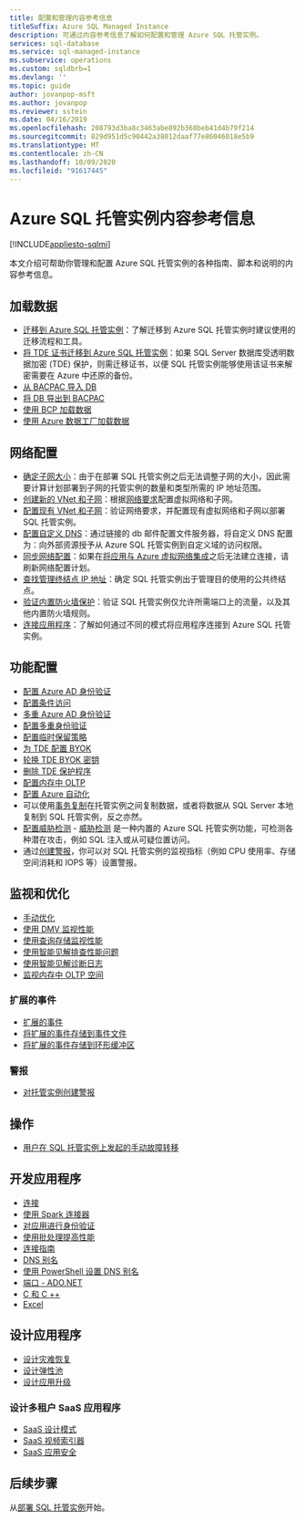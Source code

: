 ```yaml
---
title: 配置和管理内容参考信息
titleSuffix: Azure SQL Managed Instance
description: 可通过内容参考信息了解如何配置和管理 Azure SQL 托管实例。
services: sql-database
ms.service: sql-managed-instance
ms.subservice: operations
ms.custom: sqldbrb=1
ms.devlang: ''
ms.topic: guide
author: jovanpop-msft
ms.author: jovanpop
ms.reviewer: sstein
ms.date: 04/16/2019
ms.openlocfilehash: 208793d3ba8c3463abe892b368beb41d4b79f214
ms.sourcegitcommit: 829d951d5c90442a38012daaf77e86046018e5b9
ms.translationtype: MT
ms.contentlocale: zh-CN
ms.lasthandoff: 10/09/2020
ms.locfileid: "91617445"
---
```

# <a name="azure-sql-managed-instance-content-reference"></a>Azure SQL 托管实例内容参考信息
[!INCLUDE[appliesto-sqlmi](../includes/appliesto-sqlmi.md)]

本文介绍可帮助你管理和配置 Azure SQL 托管实例的各种指南、脚本和说明的内容参考信息。

## <a name="load-data"></a>加载数据

- [迁移到 Azure SQL 托管实例](migrate-to-instance-from-sql-server.md)：了解迁移到 Azure SQL 托管实例时建议使用的迁移流程和工具。
- [将 TDE 证书迁移到 Azure SQL 托管实例](tde-certificate-migrate.md)：如果 SQL Server 数据库受透明数据加密 (TDE) 保护，则需迁移证书，以便 SQL 托管实例能够使用该证书来解密需要在 Azure 中还原的备份。
- [从 BACPAC 导入 DB](../database/database-import.md)
- [将 DB 导出到 BACPAC](../database/database-export.md)
- [使用 BCP 加载数据](../load-from-csv-with-bcp.md)
- [使用 Azure 数据工厂加载数据](../../data-factory/connector-azure-sql-database.md?toc=/azure/sql-database/toc.json)

## <a name="network-configuration"></a>网络配置

- [确定子网大小](vnet-subnet-determine-size.md)：由于在部署 SQL 托管实例之后无法调整子网的大小，因此需要计算计划部署到子网的托管实例的数量和类型所需的 IP 地址范围。 
- [创建新的 VNet 和子网](virtual-network-subnet-create-arm-template.md)：根据[网络要求](connectivity-architecture-overview.md#network-requirements)配置虚拟网络和子网。 
- [配置现有 VNet 和子网](vnet-existing-add-subnet.md)：验证网络要求，并配置现有虚拟网络和子网以部署 SQL 托管实例。 
- [配置自定义 DNS](custom-dns-configure.md)：通过链接的 db 邮件配置文件服务器，将自定义 DNS 配置为：向外部资源授予从 Azure SQL 托管实例到自定义域的访问权限。 
- [同步网络配置](azure-app-sync-network-configuration.md)：如果在[将应用与 Azure 虚拟网络集成](../../app-service/web-sites-integrate-with-vnet.md)之后无法建立连接，请刷新网络配置计划。
- [查找管理终结点 IP 地址](management-endpoint-find-ip-address.md)：确定 SQL 托管实例出于管理目的使用的公共终结点。 
- [验证内置防火墙保护](management-endpoint-verify-built-in-firewall.md)：验证 SQL 托管实例仅允许所需端口上的流量，以及其他内置防火墙规则。 
- [连接应用程序](connect-application-instance.md)：了解如何通过不同的模式将应用程序连接到 Azure SQL 托管实例。

## <a name="feature-configuration"></a>功能配置

- [配置 Azure AD 身份验证](../database/authentication-aad-configure.md)
- [配置条件访问](../database/conditional-access-configure.md)
- [多重 Azure AD 身份验证](../database/authentication-mfa-ssms-overview.md)
- [配置多重身份验证](../database/authentication-mfa-ssms-configure.md)
- [配置临时保留策略](../database/temporal-tables-retention-policy.md)
- [为 TDE 配置 BYOK](../database/transparent-data-encryption-byok-configure.md)
- [轮换 TDE BYOK 密钥](../database/transparent-data-encryption-byok-key-rotation.md)
- [删除 TDE 保护程序](../database/transparent-data-encryption-byok-remove-tde-protector.md)
- [配置内存中 OLTP](../in-memory-oltp-configure.md)
- [配置 Azure 自动化](../database/automation-manage.md)
- 可以使用[事务复制](replication-between-two-instances-configure-tutorial.md)在托管实例之间复制数据，或者将数据从 SQL Server 本地复制到 SQL 托管实例，反之亦然。
- [配置威胁检测](threat-detection-configure.md) - [威胁检测](../database/threat-detection-overview.md) 是一种内置的 Azure SQL 托管实例功能，可检测各种潜在攻击，例如 SQL 注入或从可疑位置访问。 
- 通过[创建警报](alerts-create.md)，你可以对 SQL 托管实例的监视指标（例如 CPU 使用率、存储空间消耗和 IOPS 等）设置警报。 

## <a name="monitoring-and-tuning"></a>监视和优化

- [手动优化](../database/performance-guidance.md)
- [使用 DMV 监视性能](../database/monitoring-with-dmvs.md)
- [使用查询存储监视性能](https://docs.microsoft.com/sql/relational-databases/performance/best-practice-with-the-query-store#Insight)
- [使用智能见解排查性能问题](../database/intelligent-insights-troubleshoot-performance.md)
- [使用智能见解诊断日志](../database/intelligent-insights-use-diagnostics-log.md)
- [监视内存中 OLTP 空间](../in-memory-oltp-monitor-space.md)

### <a name="extended-events"></a>扩展的事件

- [扩展的事件](../database/xevent-db-diff-from-svr.md)
- [将扩展的事件存储到事件文件](../database/xevent-code-event-file.md)
- [将扩展的事件存储到环形缓冲区](../database/xevent-code-ring-buffer.md)

### <a name="alerting"></a>警报

- [对托管实例创建警报](alerts-create.md)

## <a name="operations"></a>操作

- [用户在 SQL 托管实例上发起的手动故障转移](user-initiated-failover.md)

## <a name="develop-applications"></a>开发应用程序

- [连接](../database/connect-query-content-reference-guide.md#libraries)
- [使用 Spark 连接器](../../cosmos-db/spark-connector.md)
- [对应用进行身份验证](../database/application-authentication-get-client-id-keys.md)
- [使用批处理提高性能](../performance-improve-use-batching.md)
- [连接指南](../database/troubleshoot-common-connectivity-issues.md)
- [DNS 别名](../database/dns-alias-overview.md)
- [使用 PowerShell 设置 DNS 别名](../database/dns-alias-powershell-create.md)
- [端口 - ADO.NET](../database/adonet-v12-develop-direct-route-ports.md)
- [C 和 C ++](../database/develop-cplusplus-simple.md)
- [Excel](../database/connect-excel.md)

## <a name="design-applications"></a>设计应用程序

- [设计灾难恢复](../database/designing-cloud-solutions-for-disaster-recovery.md)
- [设计弹性池](../database/disaster-recovery-strategies-for-applications-with-elastic-pool.md)
- [设计应用升级](../database/manage-application-rolling-upgrade.md)

### <a name="design-multi-tenant-saas-applications"></a>设计多租户 SaaS 应用程序

- [SaaS 设计模式](../database/saas-tenancy-app-design-patterns.md)
- [SaaS 视频索引器](../database/saas-tenancy-video-index-wingtip-brk3120-20171011.md)
- [SaaS 应用安全](../database/saas-tenancy-elastic-tools-multi-tenant-row-level-security.md)

## <a name="next-steps"></a>后续步骤

从[部署 SQL 托管实例](instance-create-quickstart.md)开始。
